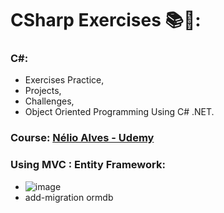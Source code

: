 # CSharp Exercises 📚🎯:

### C#:
- Exercises Practice,
- Projects, 
- Challenges,
- Object Oriented Programming Using C# .NET.

### Course: [Nélio Alves - Udemy](https://www.udemy.com/course/programacao-orientada-a-objetos-csharp/)

### Using MVC : Entity Framework:
- ![image](https://user-images.githubusercontent.com/95951195/233235045-ef68635d-8b98-4c5a-9270-fce50d2a13aa.png)
- add-migration ormdb
